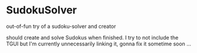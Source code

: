 # SudokuSolver
out-of-fun try of a sudoku-solver and creator

should create and solve Sudokus when finished. I try to not include the TGUI but I'm currently unnecessarily linking it, gonna fix it sometime soon ...
